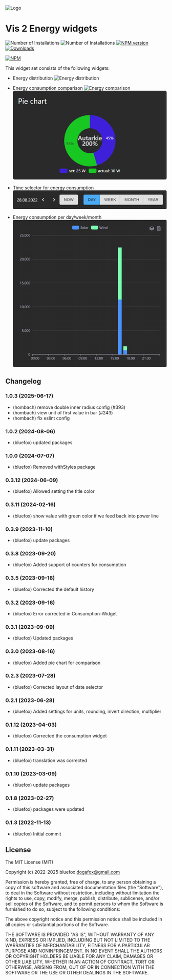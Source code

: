 ![Logo](admin/vis-2-widgets-energy.png)
# Vis 2 Energy widgets

![Number of Installations](http://iobroker.live/badges/vis-2-widgets-energy-installed.svg) ![Number of Installations](http://iobroker.live/badges/vis-2-widgets-energy-stable.svg) [![NPM version](http://img.shields.io/npm/v/iobroker.vis-2-widgets-energy.svg)](https://www.npmjs.com/package/iobroker.vis-2-widgets-energy)
[![Downloads](https://img.shields.io/npm/dm/iobroker.vis-2-widgets-energy.svg)](https://www.npmjs.com/package/iobroker.vis-2-widgets-energy)

[![NPM](https://nodei.co/npm/iobroker.vis-2-widgets-energy.png?downloads=true)](https://nodei.co/npm/iobroker.vis-2-widgets-energy/)

This widget set consists of the following widgets:
- Energy distribution
![Energy distribution](img/distribution.png)

- Energy consumption comparison
![Energy comparison](img/comparison.png)
![Pie chart](img/pie.png)

- Time selector for energy consumption
![Time selector](img/timeSelector.png)

- Energy consumption per day/week/month
![Energy consumption](img/consumption.png)

<!--
    ### **WORK IN PROGRESS**
-->
## Changelog

### 1.0.3 (2025-06-17)
* (hombach) remove double inner radius config (#393)
* (hombach) view unit of first value in bar (#243)
* (hombach) fix eslint config

### 1.0.2 (2024-08-06)
* (bluefox) updated packages

### 1.0.0 (2024-07-07)
* (bluefox) Removed withStyles package

### 0.3.12 (2024-06-09)
* (bluefox) Allowed setting the title color

### 0.3.11 (2024-02-16)
* (bluefox) show value with green color if we feed back into power line

### 0.3.9 (2023-11-10)
* (bluefox) update packages

### 0.3.8 (2023-09-20)
* (bluefox) Added support of counters for consumption

### 0.3.5 (2023-09-18)
* (bluefox) Corrected the default history

### 0.3.2 (2023-09-16)
* (bluefox) Error corrected in Consumption-Widget

### 0.3.1 (2023-09-09)
* (bluefox) Updated packages

### 0.3.0 (2023-08-16)
* (bluefox) Added pie chart for comparison

### 0.2.3 (2023-07-28)
* (bluefox) Corrected layout of date selector

### 0.2.1 (2023-06-28)
* (bluefox) Added settings for units, rounding, invert direction, multiplier

### 0.1.12 (2023-04-03)
* (bluefox) Corrected the consumption widget

### 0.1.11 (2023-03-31)
* (bluefox) translation was corrected

### 0.1.10 (2023-03-09)
* (bluefox) update packages

### 0.1.8 (2023-02-27)
* (bluefox) packages were updated

### 0.1.3 (2022-11-13)
* (bluefox) Initial commit

## License
The MIT License (MIT)

Copyright (c) 2022-2025 bluefox <dogafox@gmail.com>

Permission is hereby granted, free of charge, to any person obtaining a copy
of this software and associated documentation files (the "Software"), to deal
in the Software without restriction, including without limitation the rights
to use, copy, modify, merge, publish, distribute, sublicense, and/or sell
copies of the Software, and to permit persons to whom the Software is
furnished to do so, subject to the following conditions:

The above copyright notice and this permission notice shall be included in
all copies or substantial portions of the Software.

THE SOFTWARE IS PROVIDED "AS IS", WITHOUT WARRANTY OF ANY KIND, EXPRESS OR
IMPLIED, INCLUDING BUT NOT LIMITED TO THE WARRANTIES OF MERCHANTABILITY,
FITNESS FOR A PARTICULAR PURPOSE AND NONINFRINGEMENT. IN NO EVENT SHALL THE
AUTHORS OR COPYRIGHT HOLDERS BE LIABLE FOR ANY CLAIM, DAMAGES OR OTHER
LIABILITY, WHETHER IN AN ACTION OF CONTRACT, TORT OR OTHERWISE, ARISING FROM,
OUT OF OR IN CONNECTION WITH THE SOFTWARE OR THE USE OR OTHER DEALINGS IN
THE SOFTWARE.
